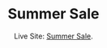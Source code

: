 <!-- Please update value in the {}  -->

<h1 align="center">Summer Sale</h1>

<div align="center">
   Live Site:  <a href="https://summer-sale-offer-inj.netlify.app/" target="_blank">Summer Sale</a>.
</div>
